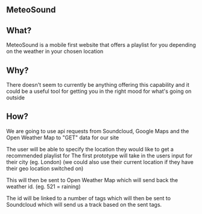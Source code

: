 ## MeteoSound

## What?

MeteoSound is a mobile first website that offers a playlist for you depending on the weather in your chosen location

## Why?

There doesn't seem to currently be anything offering this capability and it could be a useful tool for getting you in the right mood for what's going on outside

## How?

We are going to use api requests from Soundcloud, Google Maps and the Open Weather Map to "GET" data for our site

The user will be able to specify the location they would like to get a recommended playlist for
The first prototype will take in the users input for their city (eg. London)
(we could also use their current location if they have their geo location switched on)

This will then be sent to Open Weather Map which will send back the weather id. (eg. 521 = raining)

The id will be linked to a number of tags which will then be sent to Soundcloud which will send us a track based on the sent tags.

